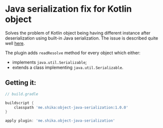# Java serialization fix for Kotlin object

Solves the problem of Kotlin object being having different instance after deserialization using built-in Java serialization.
The issue is described quite well [here](https://blog.stylingandroid.com/kotlin-serializable-objects/).

The plugin adds `readResolve` method for every object which either:
 - implements `java.util.Serializable`;
 - extends a class implementing `java.util.Serializable`.

## Getting it:

```groovy
// build.gradle

buildscript {
    classpath 'me.shika:object-java-serialization:1.0.0'
}

apply plugin: 'me.shika.object-java-serialization'
```
